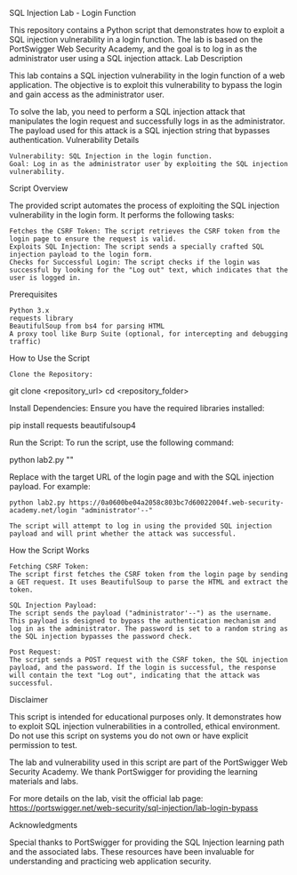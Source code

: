 SQL Injection Lab - Login Function

This repository contains a Python script that demonstrates how to exploit a SQL injection vulnerability in a login function. The lab is based on the PortSwigger Web Security Academy, and the goal is to log in as the administrator user using a SQL injection attack.
Lab Description

This lab contains a SQL injection vulnerability in the login function of a web application. The objective is to exploit this vulnerability to bypass the login and gain access as the administrator user.

To solve the lab, you need to perform a SQL injection attack that manipulates the login request and successfully logs in as the administrator. The payload used for this attack is a SQL injection string that bypasses authentication.
Vulnerability Details

    Vulnerability: SQL Injection in the login function.
    Goal: Log in as the administrator user by exploiting the SQL injection vulnerability.

Script Overview

The provided script automates the process of exploiting the SQL injection vulnerability in the login form. It performs the following tasks:

    Fetches the CSRF Token: The script retrieves the CSRF token from the login page to ensure the request is valid.
    Exploits SQL Injection: The script sends a specially crafted SQL injection payload to the login form.
    Checks for Successful Login: The script checks if the login was successful by looking for the "Log out" text, which indicates that the user is logged in.

Prerequisites

    Python 3.x
    requests library
    BeautifulSoup from bs4 for parsing HTML
    A proxy tool like Burp Suite (optional, for intercepting and debugging traffic)

How to Use the Script

    Clone the Repository:

git clone <repository_url>
cd <repository_folder>

Install Dependencies: Ensure you have the required libraries installed:

pip install requests beautifulsoup4

Run the Script: To run the script, use the following command:

python lab2.py <url> "<payload>"

Replace <url> with the target URL of the login page and <payload> with the SQL injection payload. For example:

    python lab2.py https://0a0600be04a2058c803bc7d60022004f.web-security-academy.net/login "administrator'--"

    The script will attempt to log in using the provided SQL injection payload and will print whether the attack was successful.

How the Script Works

    Fetching CSRF Token:
    The script first fetches the CSRF token from the login page by sending a GET request. It uses BeautifulSoup to parse the HTML and extract the token.

    SQL Injection Payload:
    The script sends the payload ("administrator'--") as the username. This payload is designed to bypass the authentication mechanism and log in as the administrator. The password is set to a random string as the SQL injection bypasses the password check.

    Post Request:
    The script sends a POST request with the CSRF token, the SQL injection payload, and the password. If the login is successful, the response will contain the text "Log out", indicating that the attack was successful.

Disclaimer

This script is intended for educational purposes only. It demonstrates how to exploit SQL injection vulnerabilities in a controlled, ethical environment. Do not use this script on systems you do not own or have explicit permission to test.

The lab and vulnerability used in this script are part of the PortSwigger Web Security Academy. We thank PortSwigger for providing the learning materials and labs.

For more details on the lab, visit the official lab page:
https://portswigger.net/web-security/sql-injection/lab-login-bypass


Acknowledgments

Special thanks to PortSwigger for providing the SQL Injection learning path and the associated labs. These resources have been invaluable for understanding and practicing web application security.
